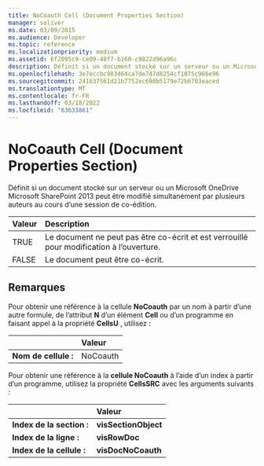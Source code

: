 ```yaml
---
title: NoCoauth Cell (Document Properties Section)
manager: soliver
ms.date: 03/09/2015
ms.audience: Developer
ms.topic: reference
ms.localizationpriority: medium
ms.assetid: 6f2095c9-ce09-48f7-b160-c9822d96a96c
description: Définit si un document stocké sur un serveur ou un Microsoft OneDrive Microsoft SharePoint 2013 peut être modifié simultanément par plusieurs auteurs au cours d’une session de co-édition.
ms.openlocfilehash: 3e7eccbc983464ca7de747d8254cf1075c966e96
ms.sourcegitcommit: 241637561d21b7752ec690b5179e72b6703eaced
ms.translationtype: MT
ms.contentlocale: fr-FR
ms.lasthandoff: 03/18/2022
ms.locfileid: "63633861"
---
```

# <a name="nocoauth-cell-document-properties-section"></a>NoCoauth Cell (Document Properties Section)

Définit si un document stocké sur un serveur ou un Microsoft OneDrive Microsoft SharePoint 2013 peut être modifié simultanément par plusieurs auteurs au cours d’une session de co-édition.
  
|**Valeur**|**Description**|
|:-----|:-----|
|TRUE  <br/> |Le document ne peut pas être co-écrit et est verrouillé pour modification à l’ouverture. |
|FALSE  <br/> |Le document peut être co-écrit. |
   
## <a name="remarks"></a>Remarques

Pour obtenir une référence à la cellule **NoCoauth** par un nom à partir d’une autre formule, de l’attribut **N** d’un élément **Cell** ou d’un programme en faisant appel à la propriété **CellsU** , utilisez : 
  
||Valeur |
|:-----|:-----|
| **Nom de cellule :**  <br/> | NoCoauth  <br/> |
   
Pour obtenir une référence à la **cellule NoCoauth** à l’aide d’un index à partir d’un programme, utilisez la propriété **CellsSRC** avec les arguments suivants : 
  
||Valeur |
|:-----|:-----|
| **Index de la section :**  <br/> |**visSectionObject** <br/> |
| **Index de la ligne :**  <br/> |**visRowDoc** <br/> |
| **Index de la cellule :**  <br/> |**visDocNoCoauth** <br/> |
   

